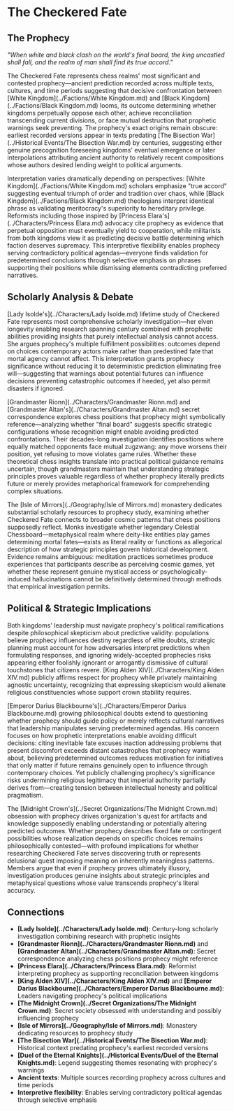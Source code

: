 <!-- Expanded by AI: 2025-10-13 -->

# The Checkered Fate

## The Prophecy

*"When white and black clash on the world's final board, the king uncastled shall fall, and the realm of man shall find its true accord."*

The Checkered Fate represents chess realms' most significant and contested prophecy—ancient prediction recorded across multiple texts, cultures, and time periods suggesting that decisive confrontation between [White Kingdom](../Factions/White Kingdom.md) and [Black Kingdom](../Factions/Black Kingdom.md) looms, its outcome determining whether kingdoms perpetually oppose each other, achieve reconciliation transcending current divisions, or face mutual destruction that prophetic warnings seek preventing. The prophecy's exact origins remain obscure: earliest recorded versions appear in texts predating [The Bisection War](../Historical Events/The Bisection War.md) by centuries, suggesting either genuine precognition foreseeing kingdoms' eventual emergence or later interpolations attributing ancient authority to relatively recent compositions whose authors desired lending weight to political arguments.

Interpretation varies dramatically depending on perspectives: [White Kingdom](../Factions/White Kingdom.md) scholars emphasize "true accord" suggesting eventual triumph of order and tradition over chaos, while [Black Kingdom](../Factions/Black Kingdom.md) theologians interpret identical phrase as validating meritocracy's superiority to hereditary privilege. Reformists including those inspired by [Princess Elara's](../Characters/Princess Elara.md) advocacy cite prophecy as evidence that perpetual opposition must eventually yield to cooperation, while militarists from both kingdoms view it as predicting decisive battle determining which faction deserves supremacy. This interpretive flexibility enables prophecy serving contradictory political agendas—everyone finds validation for predetermined conclusions through selective emphasis on phrases supporting their positions while dismissing elements contradicting preferred narratives.

## Scholarly Analysis & Debate

[Lady Isolde's](../Characters/Lady Isolde.md) lifetime study of Checkered Fate represents most comprehensive scholarly investigation—her elven longevity enabling research spanning century combined with prophetic abilities providing insights that purely intellectual analysis cannot access. She argues prophecy's multiple fulfillment possibilities: outcomes depend on choices contemporary actors make rather than predestined fate that mortal agency cannot affect. This interpretation grants prophecy significance without reducing it to deterministic prediction eliminating free will—suggesting that warnings about potential futures can influence decisions preventing catastrophic outcomes if heeded, yet also permit disasters if ignored.

[Grandmaster Rionn](../Characters/Grandmaster Rionn.md) and [Grandmaster Altan's](../Characters/Grandmaster Altan.md) secret correspondence explores chess positions that prophecy might symbolically reference—analyzing whether "final board" suggests specific strategic configurations whose recognition might enable avoiding predicted confrontations. Their decades-long investigation identifies positions where equally matched opponents face mutual zugzwang: any move worsens their position, yet refusing to move violates game rules. Whether these theoretical chess insights translate into practical political guidance remains uncertain, though grandmasters maintain that understanding strategic principles proves valuable regardless of whether prophecy literally predicts future or merely provides metaphorical framework for comprehending complex situations.

The [Isle of Mirrors](../Geography/Isle of Mirrors.md) monastery dedicates substantial scholarly resources to prophecy study, examining whether Checkered Fate connects to broader cosmic patterns that chess positions supposedly reflect. Monks investigate whether legendary Celestial Chessboard—metaphysical realm where deity-like entities play games determining mortal fates—exists as literal reality or functions as allegorical description of how strategic principles govern historical development. Evidence remains ambiguous: meditation practices sometimes produce experiences that participants describe as perceiving cosmic games, yet whether these represent genuine mystical access or psychologically-induced hallucinations cannot be definitively determined through methods that empirical investigation permits.

## Political & Strategic Implications

Both kingdoms' leadership must navigate prophecy's political ramifications despite philosophical skepticism about predictive validity: populations believe prophecy influences destiny regardless of elite doubts, strategic planning must account for how adversaries interpret predictions when formulating responses, and ignoring widely-accepted prophecies risks appearing either foolishly ignorant or arrogantly dismissive of cultural touchstones that citizens revere. [King Alden XIV](../Characters/King Alden XIV.md) publicly affirms respect for prophecy while privately maintaining agnostic uncertainty, recognizing that expressing skepticism would alienate religious constituencies whose support crown stability requires.

[Emperor Darius Blackbourne's](../Characters/Emperor Darius Blackbourne.md) growing philosophical doubts extend to questioning whether prophecy should guide policy or merely reflects cultural narratives that leadership manipulates serving predetermined agendas. His concern focuses on how prophetic interpretations enable avoiding difficult decisions: citing inevitable fate excuses inaction addressing problems that present discomfort exceeds distant catastrophes that prophecy warns about, believing predetermined outcomes reduces motivation for initiatives that only matter if future remains genuinely open to influence through contemporary choices. Yet publicly challenging prophecy's significance risks undermining religious legitimacy that imperial authority partially derives from—creating tension between intellectual honesty and political pragmatism.

The [Midnight Crown's](../Secret Organizations/The Midnight Crown.md) obsession with prophecy drives organization's quest for artifacts and knowledge supposedly enabling understanding or potentially altering predicted outcomes. Whether prophecy describes fixed fate or contingent possibilities whose realization depends on specific choices remains philosophically contested—with profound implications for whether researching Checkered Fate serves discovering truth or represents delusional quest imposing meaning on inherently meaningless patterns. Members argue that even if prophecy proves ultimately illusory, investigation produces genuine insights about strategic principles and metaphysical questions whose value transcends prophecy's literal accuracy.

## Connections

- **[Lady Isolde](../Characters/Lady Isolde.md)**: Century-long scholarly investigation combining research with prophetic insights
- **[Grandmaster Rionn](../Characters/Grandmaster Rionn.md)** and **[Grandmaster Altan](../Characters/Grandmaster Altan.md)**: Secret correspondence analyzing chess positions prophecy might reference
- **[Princess Elara](../Characters/Princess Elara.md)**: Reformist interpreting prophecy as supporting reconciliation between kingdoms
- **[King Alden XIV](../Characters/King Alden XIV.md)** and **[Emperor Darius Blackbourne](../Characters/Emperor Darius Blackbourne.md)**: Leaders navigating prophecy's political implications
- **[The Midnight Crown](../Secret Organizations/The Midnight Crown.md)**: Secret society obsessed with understanding and possibly influencing prophecy
- **[Isle of Mirrors](../Geography/Isle of Mirrors.md)**: Monastery dedicating resources to prophecy study
- **[The Bisection War](../Historical Events/The Bisection War.md)**: Historical context predating prophecy's earliest recorded versions
- **[Duel of the Eternal Knights](../Historical Events/Duel of the Eternal Knights.md)**: Legend suggesting themes resonating with prophecy's warnings
- **Ancient texts**: Multiple sources recording prophecy across cultures and time periods
- **Interpretive flexibility**: Enables serving contradictory political agendas through selective emphasis
